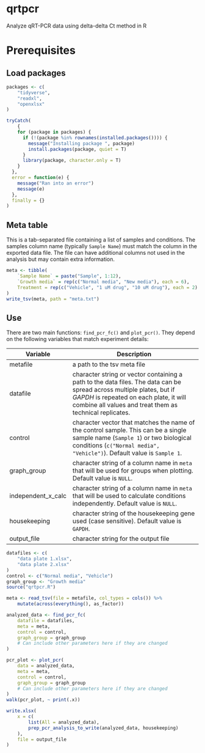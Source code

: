 # qrtpcr

Analyze qRT-PCR data using delta-delta Ct method in R

# Prerequisites

## Load packages

```r
packages <- c(
    "tidyverse",
    "readxl",
    "openxlsx"
)

tryCatch(
    {
    for (package in packages) {
      if (!(package %in% rownames(installed.packages()))) {
        message("Installing package ", package)
        install.packages(package, quiet = T)
      }
      library(package, character.only = T)
    }
  },
  error = function(e) {
    message("Ran into an error")
    message(e)
  }, 
  finally = {}
)
```

## Meta table

This is a tab-separated file containing a list of samples and conditions.
The samples column name (typically `Sample Name`) must match the column in the exported data file.
The file can have additional columns not used in the analysis but may contain extra information.

```r
meta <- tibble(
    `Sample Name` = paste("Sample", 1:12),
    `Growth media` = rep(c("Normal media", "New media"), each = 6),
    Treatment = rep(c("Vehicle", "1 uM drug", "10 uM drug"), each = 2)
)
write_tsv(meta, path = "meta.txt")
```

## Use

There are two main functions: `find_pcr_fc()` and `plot_pcr()`.
They depend on the following variables that match experiment details:

Variable            | Description
---                 | ---
metafile            | a path to the tsv meta file
datafile            | character string or vector containing a path to the data files. The data can be spread across multiple plates, but if *GAPDH* is repeated on each plate, it will combine all values and treat them as technical replicates.
control             | character vector that matches the name of the control sample. This can be a single sample name (`Sample 1`) or two biological conditions (`c("Normal media", "Vehicle")`). Default value is `Sample 1`.
graph_group         | character string of a column name in `meta` that will be used for groups when plotting. Default value is `NULL`.
independent_x_calc  | character string of a column name in `meta` that will be used to calculate conditions independently. Default value is `NULL`.
housekeeping        | character string of the housekeeping gene used (case sensitive). Default value is `GAPDH`.
output_file         | character string for the output file

```r
datafiles <- c(
    "data plate 1.xlsx",
    "data plate 2.xlsx"
)
control <- c("Normal media", "Vehicle")
graph_group <- "Growth media"
source("qrtpcr.R")

meta <- read_tsv(file = metafile, col_types = cols()) %>%
    mutate(across(everything(), as_factor))

analyzed_data <- find_pcr_fc(
    datafile = datafiles,
    meta = meta,
    control = control,
    graph_group = graph_group
    # Can include other parameters here if they are changed
)

pcr_plot <- plot_pcr(
    data = analyzed_data,
    meta = meta,
    control = control,
    graph_group = graph_group
    # Can include other parameters here if they are changed
)
walk(pcr_plot, ~ print(.x))

write.xlsx(
    x = c(
        list(All = analyzed_data),
        prep_pcr_analysis_to_write(analyzed_data, housekeeping)
    ),
    file = output_file
)
```
